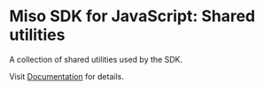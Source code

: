 # Miso SDK for JavaScript: Shared utilities

A collection of shared utilities used by the SDK.

Visit [Documentation](https://misoai.github.io/miso-client-js-sdk) for details.
